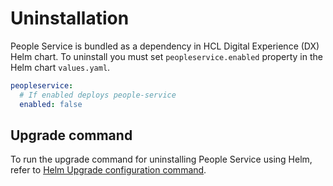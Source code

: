 # Uninstallation

People Service is bundled as a dependency in HCL Digital Experience (DX) Helm chart. To uninstall you must set `peopleservice.enabled` property in the Helm chart `values.yaml`.

```yaml
peopleservice:
  # If enabled deploys people-service
  enabled: false
```

## Upgrade command

To run the upgrade command for uninstalling People Service using Helm, refer to [Helm Upgrade configuration command](../../../../deployment/install/container/helm_deployment/update_helm_deployment.md#helm-upgrade-configuration-command).
